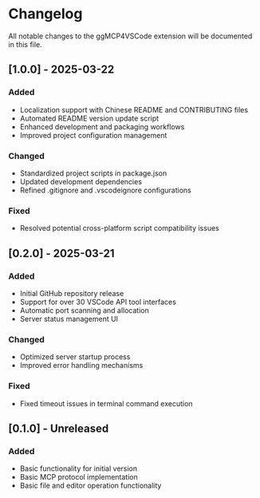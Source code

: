 # Changelog

All notable changes to the ggMCP4VSCode extension will be documented in this file.

## [1.0.0] - 2025-03-22

### Added
- Localization support with Chinese README and CONTRIBUTING files
- Automated README version update script
- Enhanced development and packaging workflows
- Improved project configuration management

### Changed
- Standardized project scripts in package.json
- Updated development dependencies
- Refined .gitignore and .vscodeignore configurations

### Fixed
- Resolved potential cross-platform script compatibility issues

## [0.2.0] - 2025-03-21

### Added
- Initial GitHub repository release
- Support for over 30 VSCode API tool interfaces
- Automatic port scanning and allocation
- Server status management UI

### Changed
- Optimized server startup process
- Improved error handling mechanisms

### Fixed
- Fixed timeout issues in terminal command execution

## [0.1.0] - Unreleased

### Added
- Basic functionality for initial version
- Basic MCP protocol implementation
- Basic file and editor operation functionality